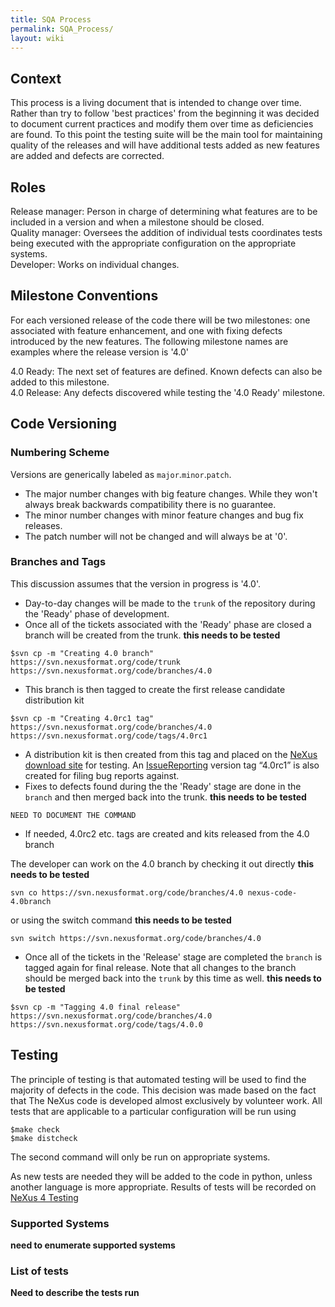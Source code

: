 ```yaml
---
title: SQA Process
permalink: SQA_Process/
layout: wiki
---
```


Context
-------

This process is a living document that is intended to change over time.
Rather than try to follow 'best practices' from the beginning it was
decided to document current practices and modify them over time as
deficiencies are found. To this point the testing suite will be the main
tool for maintaining quality of the releases and will have additional
tests added as new features are added and defects are corrected.

Roles
-----

Release manager: Person in charge of determining what features are to be included in a version and when a milestone should be closed.  
Quality manager: Oversees the addition of individual tests coordinates tests being executed with the appropriate configuration on the appropriate systems.  
Developer: Works on individual changes.  

Milestone Conventions
---------------------

For each versioned release of the code there will be two milestones: one
associated with feature enhancement, and one with fixing defects
introduced by the new features. The following milestone names are
examples where the release version is '4.0'

4.0 Ready: The next set of features are defined. Known defects can also be added to this milestone.  
4.0 Release: Any defects discovered while testing the '4.0 Ready' milestone.  

Code Versioning
---------------

### Numbering Scheme

Versions are generically labeled as `major`.`minor`.`patch`.

-   The major number changes with big feature changes. While they won't
    always break backwards compatibility there is no guarantee.
-   The minor number changes with minor feature changes and bug fix
    releases.
-   The patch number will not be changed and will always be at '0'.

### Branches and Tags

This discussion assumes that the version in progress is '4.0'.

-   Day-to-day changes will be made to the `trunk` of the repository
    during the 'Ready' phase of development.
-   Once all of the tickets associated with the 'Ready' phase are closed
    a branch will be created from the trunk. **this needs to be tested**

<!-- -->

    $svn cp -m "Creating 4.0 branch" https://svn.nexusformat.org/code/trunk https://svn.nexusformat.org/code/branches/4.0

-   This branch is then tagged to create the first release candidate
    distribution kit

<!-- -->

    $svn cp -m "Creating 4.0rc1 tag" https://svn.nexusformat.org/code/branches/4.0  https://svn.nexusformat.org/code/tags/4.0rc1

-   A distribution kit is then created from this tag and placed on the
    [NeXus download site](http://download.nexusformat.org/kits/) for
    testing. An [IssueReporting](IssueReporting "wikilink") version tag
    “4.0rc1” is also created for filing bug reports against.
-   Fixes to defects found during the the 'Ready' stage are done in the
    `branch` and then merged back into the trunk. **this needs to be
    tested**

<!-- -->

    NEED TO DOCUMENT THE COMMAND

-   If needed, 4.0rc2 etc. tags are created and kits released from the
    4.0 branch

The developer can work on the 4.0 branch by checking it out directly
**this needs to be tested**

    svn co https://svn.nexusformat.org/code/branches/4.0 nexus-code-4.0branch

or using the switch command **this needs to be tested**

    svn switch https://svn.nexusformat.org/code/branches/4.0

-   Once all of the tickets in the 'Release' stage are completed the
    `branch` is tagged again for final release. Note that all changes to
    the branch should be merged back into the `trunk` by this time as
    well. **this needs to be tested**

<!-- -->

    $svn cp -m "Tagging 4.0 final release" https://svn.nexusformat.org/code/branches/4.0 https://svn.nexusformat.org/code/tags/4.0.0

Testing
-------

The principle of testing is that automated testing will be used to find
the majority of defects in the code. This decision was made based on the
fact that The NeXus code is developed almost exclusively by volunteer
work. All tests that are applicable to a particular configuration will
be run using

    $make check
    $make distcheck

The second command will only be run on appropriate systems.

As new tests are needed they will be added to the code in python, unless
another language is more appropriate. Results of tests will be recorded
on [NeXus 4 Testing](NeXus_4_Testing "wikilink")

### Supported Systems

**need to enumerate supported systems**

### List of tests

**Need to describe the tests run**
